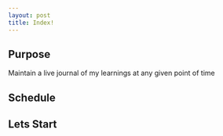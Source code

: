 ```yaml
---
layout: post
title: Index!
---
```


## Purpose
Maintain a live journal of my learnings at any given point of time

## Schedule

## Lets Start
